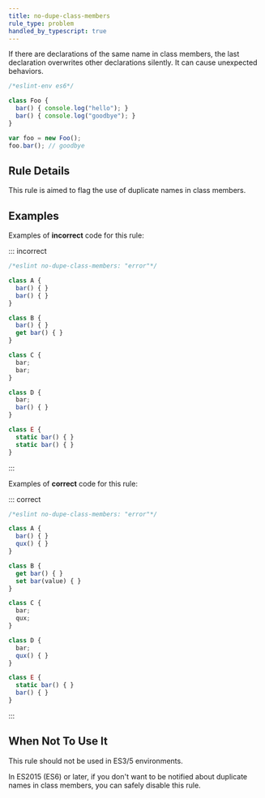 ```yaml
---
title: no-dupe-class-members
rule_type: problem
handled_by_typescript: true
---
```




If there are declarations of the same name in class members, the last declaration overwrites other declarations silently.
It can cause unexpected behaviors.

```js
/*eslint-env es6*/

class Foo {
  bar() { console.log("hello"); }
  bar() { console.log("goodbye"); }
}

var foo = new Foo();
foo.bar(); // goodbye
```

## Rule Details

This rule is aimed to flag the use of duplicate names in class members.

## Examples

Examples of **incorrect** code for this rule:

::: incorrect

```js
/*eslint no-dupe-class-members: "error"*/

class A {
  bar() { }
  bar() { }
}

class B {
  bar() { }
  get bar() { }
}

class C {
  bar;
  bar;
}

class D {
  bar;
  bar() { }
}

class E {
  static bar() { }
  static bar() { }
}
```

:::

Examples of **correct** code for this rule:

::: correct

```js
/*eslint no-dupe-class-members: "error"*/

class A {
  bar() { }
  qux() { }
}

class B {
  get bar() { }
  set bar(value) { }
}

class C {
  bar;
  qux;
}

class D {
  bar;
  qux() { }
}

class E {
  static bar() { }
  bar() { }
}
```

:::

## When Not To Use It

This rule should not be used in ES3/5 environments.

In ES2015 (ES6) or later, if you don't want to be notified about duplicate names in class members, you can safely disable this rule.
